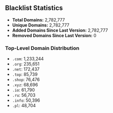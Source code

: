 ## Blacklist Statistics

- **Total Domains:** 2,782,777
- **Unique Domains:** 2,782,777
- **Added Domains Since Last Version:** 2,782,777
- **Removed Domains Since Last Version:** 0

### Top-Level Domain Distribution

-  `.com`: 1,233,244
-  `.org`: 235,651
-  `.net`: 172,437
-  `.top`: 85,739
-  `.shop`: 76,476
-  `.xyz`: 68,696
-  `.io`: 61,790
-  `.ru`: 56,703
-  `.info`: 50,396
-  `.pl`: 48,704
